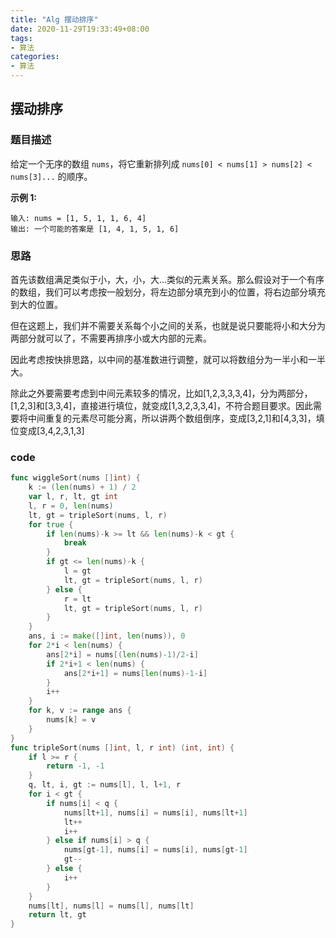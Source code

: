 ```yaml
---
title: "Alg 摆动排序"
date: 2020-11-29T19:33:49+08:00
tags:
- 算法
categories: 
- 算法
---
```


## 摆动排序

### 题目描述

给定一个无序的数组 `nums`，将它重新排列成 `nums[0] < nums[1] > nums[2] < nums[3]...` 的顺序。

**示例 1:**

```
输入: nums = [1, 5, 1, 1, 6, 4]
输出: 一个可能的答案是 [1, 4, 1, 5, 1, 6]
```

<!--more-->

### 思路

首先该数组满足类似于小，大，小，大...类似的元素关系。那么假设对于一个有序的数组，我们可以考虑按一般划分，将左边部分填充到小的位置，将右边部分填充到大的位置。

但在这题上，我们并不需要关系每个小之间的关系，也就是说只要能将小和大分为两部分就可以了，不需要再排序小或大内部的元素。

因此考虑按快排思路，以中间的基准数进行调整，就可以将数组分为一半小和一半大。

除此之外要需要考虑到中间元素较多的情况，比如[1,2,3,3,3,4]，分为两部分，[1,2,3]和[3,3,4]，直接进行填位，就变成[1,3,2,3,3,4]，不符合题目要求。因此需要将中间重复的元素尽可能分离，所以讲两个数组倒序，变成[3,2,1]和[4,3,3]，填位变成[3,4,2,3,1,3]

### code

```go
func wiggleSort(nums []int) {
    k := (len(nums) + 1) / 2
    var l, r, lt, gt int
    l, r = 0, len(nums)
    lt, gt = tripleSort(nums, l, r)
    for true {
        if len(nums)-k >= lt && len(nums)-k < gt {
            break
        }
        if gt <= len(nums)-k {
            l = gt
            lt, gt = tripleSort(nums, l, r)
        } else {
            r = lt
            lt, gt = tripleSort(nums, l, r)
        }
    }
    ans, i := make([]int, len(nums)), 0
    for 2*i < len(nums) {
        ans[2*i] = nums[(len(nums)-1)/2-i]
        if 2*i+1 < len(nums) {
            ans[2*i+1] = nums[len(nums)-1-i]
        }
        i++
    }
    for k, v := range ans {
        nums[k] = v
    }
}
func tripleSort(nums []int, l, r int) (int, int) {
    if l >= r {
        return -1, -1
    }
    q, lt, i, gt := nums[l], l, l+1, r
    for i < gt {
        if nums[i] < q {
            nums[lt+1], nums[i] = nums[i], nums[lt+1]
            lt++
            i++
        } else if nums[i] > q {
            nums[gt-1], nums[i] = nums[i], nums[gt-1]
            gt--
        } else {
            i++
        }
    }
    nums[lt], nums[l] = nums[l], nums[lt]
    return lt, gt
}
```



